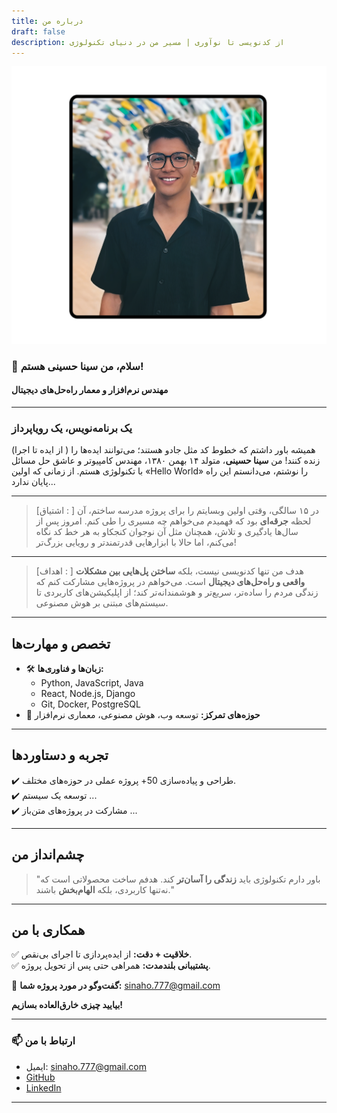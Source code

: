 ```yaml
---
title: درباره من
draft: false
description: از کدنویسی تا نوآوری | مسیر من در دنیای تکنولوژی
---
```


![](sina-hosseini.png)

### 👋 سلام، من **سینا حسینی** هستم!

#### مهندس نرم‌افزار و معمار راه‌حل‌های دیجیتال

---

### **یک برنامه‌نویس، یک رویاپرداز**

(از ایده تا اجرا )
همیشه باور داشتم که خطوط کد مثل جادو هستند؛ می‌توانند ایده‌ها را زنده کنند!
من **سینا حسینی**، متولد ۱۴ بهمن ۱۳۸۰، مهندس کامپیوتر و عاشق حل مسائل با تکنولوژی هستم.
از زمانی که اولین «Hello World» را نوشتم، می‌دانستم این راه پایان ندارد...

---

> [اشتیاق : ]
> در ۱۵ سالگی، وقتی اولین وبسایتم را برای پروژه مدرسه ساختم، آن لحظه **جرقه‌ای** بود که فهمیدم می‌خواهم چه مسیری را طی کنم. امروز پس از سال‌ها یادگیری و تلاش، همچنان مثل آن نوجوان کنجکاو به هر خط کد نگاه می‌کنم، اما حالا با ابزارهایی قدرتمندتر و رویایی بزرگ‌تر!

---

> [اهداف : ]
> هدف من تنها کدنویسی نیست، بلکه **ساختن پل‌هایی بین مشکلات واقعی و راه‌حل‌های دیجیتال** است. می‌خواهم در پروژه‌هایی مشارکت کنم که زندگی مردم را ساده‌تر، سریع‌تر و هوشمندانه‌تر کند؛ از اپلیکیشن‌های کاربردی تا سیستم‌های مبتنی بر هوش مصنوعی.

---

## **تخصص و مهارت‌ها**

- 🛠️ **زبان‌ها و فناوری‌ها:**
  - Python, JavaScript, Java
  - React, Node.js, Django
  - Git, Docker, PostgreSQL
- 🎯 **حوزه‌های تمرکز:** توسعه وب، هوش مصنوعی، معماری نرم‌افزار

---

## **تجربه و دستاوردها**

✔️ طراحی و پیاده‌سازی 50+ پروژه عملی در حوزه‌های مختلف.  
✔️ توسعه یک سیستم ...  
✔️ مشارکت در پروژه‌های متن‌باز ...

---

## **چشم‌انداز من**

> "باور دارم تکنولوژی باید **زندگی را آسان‌تر** کند. هدفم ساخت محصولاتی است که نه‌تنها کاربردی، بلکه **الهام‌بخش** باشند."

---

## **همکاری با من**

✅ **خلاقیت + دقت:** از ایده‌پردازی تا اجرای بی‌نقص.  
✅ **پشتیبانی بلندمدت:** همراهی حتی پس از تحویل پروژه.

📩 **گفت‌وگو در مورد پروژه شما:** [sinaho.777@gmail.com](mailto:email@example.com)

**بیایید چیزی خارق‌العاده بسازیم!**

---

### 📫 ارتباط با من

- ایمیل: sinaho.777@gmail.com
- [GitHub](https://github.com/sina-one)
- [LinkedIn](https://linkedin.com/in/your-profile)

---
